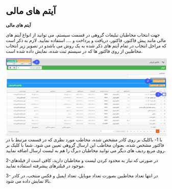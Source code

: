 # آیتم های مالی

**آیتم های مالی**

جهت انتخاب مخاطبان تبلیغات گروهی در قسمت سیستم، می توانید از انواع آیتم های مالی مانند پیش فاکتور، فاکتور، دریافت و پرداخت و .... استفاده نمایید. لازم به ذکر است که مراحل انتخاب در تمام آیتم های ذکر شده به یک روش می باشدو در تصویر زیر انتخاب مخاطبین از روی فاکتور ها که در سیستم ثبت شده، نمایش داده شده است. 

![](advertising-selecting-audience-system-invoice.png)با  1- باکلیک بر روی کادر مشخص شده، مخاطب مورد نظری که در قسمت مرتبط با در فاکتور مشخص شده، بعنوان مخاطب این ارسال گروهی تعیین می شود. شما با کلیک بر روی مربع ردیف های دیگر می توانید مخاطبان دیرگ را هم به لیست ارسال اضافه نمایید.

2-در صورتی که نیاز به محدود کردن لیست و مخاطبان دارید، کافی است از فیلدهای موجود در فیلترهای پیشرفته استفاده نمایید.

3- در انتها تعداد مخاطبین بصورت تعداد موبایل، تعداد ایمیل و فکس منتخب، در کادر بالا نمایش داده می شود.
